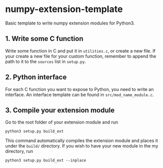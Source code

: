# numpy-extension-template
Basic template to write numpy extension modules for Python3.

## 1. Write some C function
Write some function in C and put it in `utilities.c`, or create a new file. If your create a new file for your custom function, remember to append the path to it to the `sources` list in `setup.py`.

## 2. Python interface
For each C function you want to expose to Python, you need to write an interface. An interface template can be found in `src/mod_name_module.c`.

## 3. Compile your extension module
Go to the root folder of your extension module and run

    python3 setup.py build_ext
    
This command automatically compiles the extension module and places it under the `build/` directory.
If you wish to have your new module in the my directory, run

    python3 setup.py build_ext --inplace
